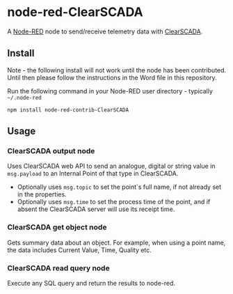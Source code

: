 node-red-ClearSCADA
===================

A <a href="http://nodered.org" target="_new">Node-RED</a> node to send/receive telemetry data with <a href="http://www.schneider-electric.com/en/product-range-presentation/61264-clearscada/" target="_new">ClearSCADA</a>.

Install
-------

Note - the following install will not work until the node has been contributed. Until then please follow the instructions in the Word file in this repository.

Run the following command in your Node-RED user directory - typically `~/.node-red`

    npm install node-red-contrib-ClearSCADA


Usage
-----

### ClearSCADA output node

Uses ClearSCADA web API to send an analogue, digital or string value in `msg.payload` to an Internal Point of that type in ClearSCADA.
* Optionally uses `msg.topic` to set the point`s full name, if not already set in the properties.
* Optionally uses `msg.time` to set the process time of the point, and if absent the ClearSCADA server will use its receipt time.

### ClearSCADA get object node

Gets summary data about an object. For example, when using a point name, the data includes Current Value, Time, Quality etc.

### ClearSCADA read query node

Execute any SQL query and return the results to node-red.
